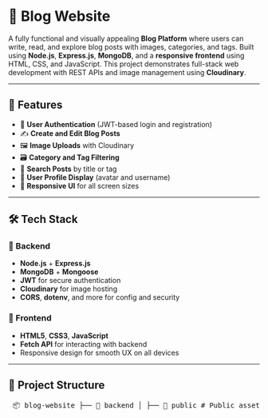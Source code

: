 # 📝 Blog Website

A fully functional and visually appealing **Blog Platform** where users can write, read, and explore blog posts with images, categories, and tags. Built using **Node.js**, **Express.js**, **MongoDB**, and a **responsive frontend** using HTML, CSS, and JavaScript. This project demonstrates full-stack web development with REST APIs and image management using **Cloudinary**.

---

## 🚀 Features

- 🔐 **User Authentication** (JWT-based login and registration)
- ✍️ **Create and Edit Blog Posts**
- 🖼️ **Image Uploads** with Cloudinary
- 🗃️ **Category and Tag Filtering**
- 🔎 **Search Posts** by title or tag
- 👤 **User Profile Display** (avatar and username)
- 📱 **Responsive UI** for all screen sizes

---

## 🛠️ Tech Stack

### 🔧 Backend

- **Node.js** + **Express.js**
- **MongoDB** + **Mongoose**
- **JWT** for secure authentication
- **Cloudinary** for image hosting
- **CORS**, **dotenv**, and more for config and security

### 🎨 Frontend

- **HTML5**, **CSS3**, **JavaScript**
- **Fetch API** for interacting with backend
- Responsive design for smooth UX on all devices

---

## 📁 Project Structure
<pre> 📦 blog-website ├── 📂 backend │ ├── 📂 public # Public assets (if any) │ ├── 📂 src │ │ ├── 📂 controllers # Handles request logic (create, read, update, delete) │ │ ├── 📂 db # Database connection setup │ │ ├── 📂 middlewares # Middleware functions (authentication, error handling, etc.) │ │ ├── 📂 routes # Route definitions │ │ ├── 📂 models # Mongoose schemas/models │ │ ├── 📂 utils # Utility/helper functions │ │ ├── 📜 app.js # Express app configuration │ │ ├── 📜 constants.js # App-wide constants (e.g., status codes, messages) │ │ └── 📜 index.js # Entry point of the backend (connects DB & starts server) │ └── 📜 package.json # Backend dependencies and scripts ├── 📂 frontend │ ├── 📜 index.html # Homepage displaying all blog posts │ ├── 📜 post.html # Individual blog post preview │ ├── 📜 view_post.html # Full blog post view │ ├── 📜 create_post.html # Blog post creation form │ ├── 📜 signIn_signUp.html # Authentication (Sign-in/Sign-up page) │ ├── 📂 scripts/ # JavaScript logic │ └── 📂 styles/ # Styling and layout files └── 📜 README.md # Project documentation </pre>
